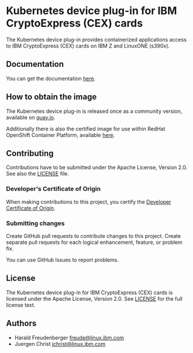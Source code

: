 # Kubernetes device plug-in for IBM CryptoExpress (CEX) cards

The Kubernetes device plug-in provides containerized applications access to
IBM CryptoExpress (CEX) cards on IBM Z and LinuxONE (s390x).


## Documentation

You can get the documentation [here](https://www.ibm.com/support/pages/node/6520698).


## How to obtain the image

The Kubernetes device plug-in is released once as a community version, available
on [quay.io](https://quay.io/repository/ibm/ibm-cex-plugin-cm).

Additionally there is also the certified image for use within
RedHat OpenShift Container Platform, available [here](https://catalog.redhat.com/software/containers/ibm/ibm-cex-device-plugin-cm/61b1c724f90e846f0ebdb112).


## Contributing

Contributions have to be submitted under the Apache License, Version 2.0.
See also the [LICENSE](LICENSE) file.

### Developer's Certificate of Origin

When making contributions to this project, you certify
the [Developer Certificate of Origin](https://developercertificate.org/).

### Submitting changes

Create GitHub pull requests to contribute changes to this project.
Create separate pull requests for each logical enhancement, feature,
or problem fix.

You can use GitHub Issues to report problems.

## License

The Kubernetes device plug-in for IBM CryptoExpress (CEX) cards is
licensed under the Apache License, Version 2.0. See [LICENSE](LICENSE)
for the full license text.

## Authors

- Harald Freudenberger <freude@linux.ibm.com>
- Juergen Christ <jchrist@linux.ibm.com>
